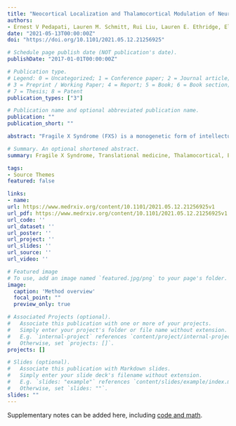 ```yaml
---
title: "Neocortical Localization and Thalamocortical Modulation of Neuronal Hyperexcitability in Fragile X Syndrome"
authors: 
- Ernest V Pedapati, Lauren M. Schmitt, Rui Liu, Lauren E. Ethridge, Elizabeth Smith, John A Sweeney, Rebecca C. Shaffer, Kelli C. Dominick, Donald L. Gilbert, Steve W. Wu, Paul S. Horn, Devin Binder, Martine Lamy, Megan Axford, Makoto Miyakoshi, Craig A. Erickson
date: "2021-05-13T00:00:00Z"
doi: "https://doi.org/10.1101/2021.05.12.21256925"

# Schedule page publish date (NOT publication's date).
publishDate: "2017-01-01T00:00:00Z"

# Publication type.
# Legend: 0 = Uncategorized; 1 = Conference paper; 2 = Journal article;
# 3 = Preprint / Working Paper; 4 = Report; 5 = Book; 6 = Book section;
# 7 = Thesis; 8 = Patent
publication_types: ["3"]

# Publication name and optional abbreviated publication name.
publication: ""
publication_short: ""

abstract: "Fragile X Syndrome (FXS) is a monogenetic form of intellectual disability and autism in which well-established knockout (KO) animal models point to neuronal hyperexcitability and abnormal gamma-frequency physiology as a basis for key illness features. Translating these findings into patients may identify tractable treatment targets. Using a minimum norm estimate of resting state electroencephalography data, we report novel findings in FXS including: 1) increases in gamma activity across functional networks, 2) pervasive changes of theta/alpha activity, indicative of disrupted thalamocortical modulation coupled with elevated gamma power, 3) stepwise moderation of these abnormalities based on female sex and genetic mosaicism, and 4) relationship of this physiology to intellectual disability and anxiety. Our observations extend findings in Fmr1-/- KO mice to patients with FXS and raise a key role for disrupted thalamocortical modulation in local hyperexcitability, a mechanism that has received limited preclinical attention, but has significant implications for understanding fundamental disease mechanisms."

# Summary. An optional shortened abstract.
summary: Fragile X Syndrome, Translational medicine, Thalamocortical, Electroencephalography, Gamma Oscillations, Neurodevelopmental Disorders

tags:
- Source Themes
featured: false

links:
- name:
url: https://www.medrxiv.org/content/10.1101/2021.05.12.21256925v1
url_pdf: https://www.medrxiv.org/content/10.1101/2021.05.12.21256925v1.full.pdf
url_code: ''
url_dataset: ''
url_poster: ''
url_project: ''
url_slides: ''
url_source: ''
url_video: ''

# Featured image
# To use, add an image named `featured.jpg/png` to your page's folder. 
image:
  caption: 'Method overview'
  focal_point: ""
  preview_only: true

# Associated Projects (optional).
#   Associate this publication with one or more of your projects.
#   Simply enter your project's folder or file name without extension.
#   E.g. `internal-project` references `content/project/internal-project/index.md`.
#   Otherwise, set `projects: []`.
projects: []

# Slides (optional).
#   Associate this publication with Markdown slides.
#   Simply enter your slide deck's filename without extension.
#   E.g. `slides: "example"` references `content/slides/example/index.md`.
#   Otherwise, set `slides: ""`.
slides: ""
---
```

Supplementary notes can be added here, including [code and math](https://sourcethemes.com/academic/docs/writing-markdown-latex/).
